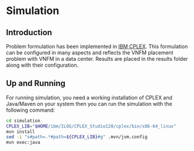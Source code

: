 # Simulation

## Introduction

Problem formulation has been implemented in [IBM CPLEX](https://www.ibm.com/analytics/cplex-optimizer).
This formulation can be configured in many aspects and reflects the VNFM placement problem with VNFM
in a data center. Results are placed in the results folder along with their configuration.

## Up and Running

For running simulation, you need a working installation of CPLEX and Java/Maven on your system
then you can run the simulation with the following command:

```sh
cd simulation
CPLEX_LIB="$HOME/ibm/ILOG/CPLEX_Studio128/cplex/bin/x86-64_linux"
mvn install
sed -i "s#path=.*#path=${CPLEX_LIB}#g" .mvn/jvm.config
mvn exec:java
```
